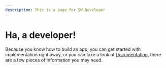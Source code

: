 ```yaml
---
description: This is a page for SW Developer
---
```


# Ha, a developer!

Because you know how to build an app, you can get started with implementation right away, or you can take a look at [Documentation](//README.md "CatVision.io Docs"), there are a few pieces of information you may need.

